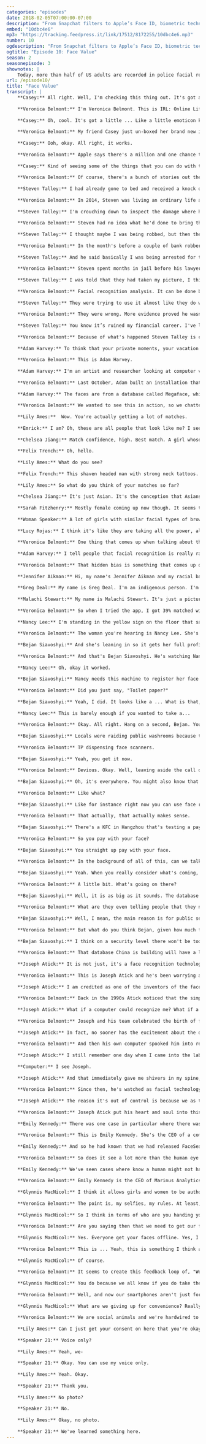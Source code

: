 ```yaml
---
categories: "episodes"
date: 2018-02-05T07:00:00-07:00
description: "From Snapchat filters to Apple’s Face ID, biometric technology plays a growing role in our everyday lives. What do we actually give up when we upload our face to these apps? Steven Talley shares his experience as a victim of mistaken identity. Joseph Atick, a forefather of facial recognition technology, reckons with its future. We head to to China, where biometric data is part of buying toilet paper. And artist Adam Harvey investigates how racial bias seeps into big data sets."
embed: "10dbc4e6"
mp3: "https://tracking.feedpress.it/link/17512/8172255/10dbc4e6.mp3"
number: 10
ogdescription: "From Snapchat filters to Apple’s Face ID, biometric technology plays a growing role in our everyday lives. What do we actually give up when we upload our face to these apps?"
ogtitle: "Episode 10: Face Value"
season: 2
seasonepisode: 3
shownotes: |
    Today, more than half of US adults are recorded in police facial recognition databases. For more on the far-reaching impact of facial recognition tech, [check out our blog](https://blog.mozilla.org/internetcitizen/2018/02/05/irl-face-the-future).
url: /episode10/
title: "Face Value"
transcript: |
    **Casey:** All right. Well, I'm checking this thing out. It's got a lot of plastic around it, but it's got one of those sweet little tabs to pull. Opening the box, it's got a picture of the phone in the nice new background. Turning it on now.
    
    **Veronica Belmont:** I'm Veronica Belmont. This is IRL: Online Life is Real Life, an original podcast from Mozilla.
    
    **Casey:** Oh, cool. It's got a little ... Like a little emoticon kind of looking around a circle as it fills up and it just says, "How to set up face ID. First, position your face in the camera frame. Then move your head in a circle to show all the angles of your face." 
    
    **Veronica Belmont:** My friend Casey just un-boxed her brand new iPhone 10. It's the model that has facial recognition technology built in. Your face is now your password. 
    
    **Casey:** Ooh, okay. All right, it works. 
    
    **Veronica Belmont:** Apple says there's a million and one chance that someone else's face could unlock your phone. Great odds if you value security and privacy. 
    
    **Casey:** Kind of seeing some of the things that you can do with the facial recognition have kind of brought me over to like ... I think that a lot of times, to be honest, I favor really cool technology over kind of being worried about privacy and that kind of stuff. If I'm not looking at the phone, it won't unlock, but that doesn't mean it can't be misused in the future, right?
    
    **Veronica Belmont:** Of course, there's a bunch of stories out there now of hackers fooling the software with complicated 3D printed masks, or of kids unlocking their parent's phones because they look alike. It's a bit like real life. I'm sure you've been mistaken for a different person once or twice. It's definitely happened to me before. Imagine this happening to you. 
    
    **Steven Talley:** I had already gone to bed and received a knock on the door. We had a screen door there, so I could see an individual sitting on the other side, and he basically had mentioned that he had hit my vehicle, which was parked outside of the house. 
    
    **Veronica Belmont:** In 2014, Steven was living an ordinary life as a financial broker in Denver. After answering the door, he followed the man outside. 
    
    **Steven Talley:** I'm crouching down to inspect the damage where he's showing me he hit me, and I see these two cylindrical objects, which were flash bangs, and it was like a boom, boom, boom, boom, boom, boom, boom. Something like that. And I can kind of see, again, this gang of people. They looked like a bunch of Army men. They had big guns. I could see that. Obviously, I was scared to death.
    
    **Veronica Belmont:** Steven had no idea what he'd done to bring this on. He couldn't know that all of this was happening because he looked like someone else. 
    
    **Steven Talley:** I thought maybe I was being robbed, but then they proceeded to basically beat me. On my lower back, my legs, my rib cage. There was a gentleman wearing the ubiquitous FBI windbreaker jacket we all see on TV. 
    
    **Veronica Belmont:** In the month's before a couple of bank robberies had taken place in Denver. There was a video clip from a security camera and it played on the local news. Three people who thought it could be him phoned in a tip. His ex-wife told a detective the photographs he showed her looked like her ex-husband, so the cops came for him. 
    
    **Steven Talley:** And he said basically I was being arrested for two armed bank robberies and assaulting a police officer. 
    
    **Veronica Belmont:** Steven spent months in jail before his lawyer proved it wasn't him. Proved he was at work when the robberies took place. They let him go. A year goes by and then he's arrested again. This time, the cops were sure it was him. 
    
    **Steven Talley:** I was told that they had taken my picture, I think it was my mugshot, and they compared it with either the stills or the video from the second bank robbery, and it was reviewed by experts in the FBI division that works with facial recognition analysis, and the agent came up with a match. Facial recognition analysis.
    
    **Veronica Belmont:** Facial recognition analysis. It can be done by people, as it was in this case at the FBI. It can be done with video cameras and computer software. Both can get it wrong. Yet, it's really easy to convince yourself that what you're looking at is who you're looking for. 
    
    **Steven Talley:** They were trying to use it almost like they do with fingerprints, saying that you know the fingerprints don't lie, and that was their attitude. 
    
    **Veronica Belmont:** They were wrong. More evidence proved he wasn't the suspect. Again, he was a free man, but the damage was done. You can't keep a job in the finance industry when you've been accused of robbing a bank. 
    
    **Steven Talley:** You know it’s ruined my financial career. I've lost my security licenses and I've lost touch with my two kids that I haven't seen in almost three years now because of this issue of this incidence. 
    
    **Veronica Belmont:** Because of what's happened Steven Talley is currently homeless. He's suing for $10 million. In Steven's case, the FBI relied on a specialized forensic team trained to examine facial images for patterns, but more than ever, we're turning to computers to do the heavy lifting. When we hand over that kind of data to technology, we're trusting the powers that be with terabytes of metadata that we've built up over the years. As these incredible new tools begin to influence both our offline and online lives, is your face still yours? Where does your identity end and someone else's intentions begin? Just like my pal, Casey, and her new iPhone, we can unlock our smartphones just by looking at them now. We use our faces online to turn ourselves into flower crowned anime characters, or talking poop emojis. Ever take a moment to think about how this kind of technology even gets built? You have to train the machine to learn what a face is. One way researchers do this is by scraping the internet for copyright-free face pics, like Flickr, for example. Or purchasing massive databases that have done this work already. That means if your face is on the web, it could be in one of these databases. 
    
    **Adam Harvey:** To think that your private moments, your vacation photos, your graduation photos, are being used to help a security company train facial recognition, I think people should be aware of that. 
    
    **Veronica Belmont:** This is Adam Harvey.
    
    **Adam Harvey:** I'm an artist and researcher looking at computer vision and the implications of facial recognition technology. Who's using my face and what are they doing with it? Is the question that nobody really has an answer to. 
    
    **Veronica Belmont:** Last October, Adam built an installation that invited people to think about that question. It was part of an exhibition called The Glass Room. It was held in London and that's where we caught up with him. Here's how his project works. You stand in front of a camera and a monitor. Your face is scanned and then that scan is quickly compared to a database. 
    
    **Adam Harvey:** The faces are from a database called Megaface, which is the largest publicly available facial recognition training base. It contains 672,000 identities and 4.7 million photos. 
    
    **Veronica Belmont:** We wanted to see this in action, so we chatted up a few people as they gave it a spin. 
    
    **Lily Ames:**  Wow. You're actually getting a lot of matches. 
    
    **Emrick:** I am? Oh, these are all people that look like me? I see us putting some ethnicity into it and pulling up people maybe that think my cultural background might be. A guy who's of Islamic faith and I'm not Islamic. I looked like that when I was young. 
    
    **Chelsea Jiang:** Match confidence, high. Best match. A girl whose eye's smaller than mine, nose as wide as mine, and mouth bigger than mine. 
    
    **Felix Trench:** Oh, hello. 
    
    **Lily Ames:** What do you see?
    
    **Felix Trench:** This shaven headed man with strong neck tattoos. I have no, no tattoos. 
    
    **Lily Ames:** So what do you think of your matches so far?
    
    **Chelsea Jiang:** It's just Asian. It's the conception that Asians all look the same. 
    
    **Sarah Fitzhenry:** Mostly female coming up now though. It seems to have figured out that I'm not a male. It's definitely unnervingly intelligent in terms of what it can pick up like it knows my race, basically, with no other cues apart from my face. 
    
    **Woman Speaker:** A lot of girls with similar facial types of brown hair, brown eyes, big smiles. I got a beauty queen in there, so that's a victory. 
    
    **Lucy Rojas:** I think it's like they are taking all the power, all the information and we aren't ... We don't know what happened with it, and it's really scary. I feel we don't have control of anything. 
    
    **Veronica Belmont:** One thing that comes up when talking about this tech, is whether or not these systems have biases built into their algorithms. You heard some of that from the people interacting with Adam's project. The guy compared to images of, as he puts it, "Islamic-looking men." Or the women pointing out the, "All Asians look the same," stereotype. 
    
    **Adam Harvey:** I tell people that facial recognition is really racial recognition, plus some additional metadata. 
    
    **Veronica Belmont:** That hidden bias is something that comes up often. Have you tried Google's Arts and Culture app? It has a feature where it matches your face with portraits hanging in museums around the world. Google says it created this to encourage people to interact with art more regularly. Legit intentions and yeah, it's pretty fun too. 
    
    **Jennifer Aikman:** Hi, my name's Jennifer Aikman and my racial background is Caucasian. Well, I downloaded the app, and I wasted a lot of time trying to adjust my face, and adjust the lighting, and to function without filters for once in my life. The portrait is of Democritus, which is this ancient Greek philosopher, but he's got this terrible expression. It looks like he's just fed on human flesh or something. It's very, very weird. The reason I matched with this guy, other than going into a spiral of low self-esteem, is I'm pale. I have dark hair. He's got arched eyebrows and so do I. I don't know, maybe I'm just really diluted, but maybe I do kind of look like this, because my daughter was like, "You guys look so much alike," so it was hurtful. 
    
    **Greg Deal:** My name is Greg Deal. I'm an indigenous person. I'm a member of the Pyramid Lake Paiute Tribes in Nevada. The main match I got was Head of a Man by Vincent Van Gogh. My face I think is fatter than the image itself. His hair's short. His ears actually kind of stick out a bit as well, so that's also not like my face.
    
    **Malachi Stewart:** My name is Malachi Stewart. It's just a picture of an African-American woman with a hat on her head and a hoop earring. It looked nothing like me. My skin tones are really, really different, and facial features are really different. The only thing that was similar about us was that we were Black, and it kind of looked like a slave picture. 
    
    **Veronica Belmont:** So when I tried the app, I got 39% matched with a-a work of art that looks very much like Beatrice Arthur from the Golden Girls. Amazing person, fantastic comedian. I'm 35, though, so I have to say that stung, that stung a little bit. As fun as it is to match your selfie to a painting, some of us are wondering if it's just a sneaky way for Google to capture our faces and use them to train their face detecting machines, well when you use the app it actually tells you this isn't the case Google says the data won’t be used for anything other than to match you to artwork  and that the app stores your selfie only for the time it takes to make that match, good to know, but then again does it matter if our photos and faces already exists on other google platforms? To quote a tweet from actor Alyssa Milano “anyone suspicious of just surrendering your facial recognition to google?” or are we confident that they already have that at this point.      Racial biases and software hiccups aside, this technology is being deployed around the world. In China, it's showing up in the strangest places and headed towards a future you might find alarming. 
    
    **Nancy Lee:** I'm standing in the yellow sign on the floor that says, "Stand right here," and that green square is recognizing my face. 
    
    **Veronica Belmont:** The woman you're hearing is Nancy Lee. She's in Beijing and she's standing in front of a facial recognition terminal. 
    
    **Bejan Siavoshyi:** And she's leaning in so it gets her full profile.
    
    **Veronica Belmont:** And that's Bejan Siavoshyi. He's watching Nancy's face get scanned by the machine. 
    
    **Nancy Lee:** Oh, okay it worked. 
    
    **Bejan Siavoshyi:** Nancy needs this machine to register her face so that she can get some toilet paper. 
    
    **Veronica Belmont:** Did you just say, "Toilet paper?" 
    
    **Bejan Siavoshyi:** Yeah, I did. It looks like a ... What is that, like arm's length? What would you say that is about?
    
    **Nancy Lee:** This is barely enough if you wanted to take a...
    
    **Veronica Belmont:** Okay. All right. Hang on a second, Bejan. You did say this was going to be weird, but scanning your face for toilet paper? Why is this a thing?
    
    **Bejan Siavoshyi:** Locals were raiding public washrooms because they were stocked with free toilet paper, so to deter thefts ... 
    
    **Veronica Belmont:** TP dispensing face scanners.
    
    **Bejan Siavoshyi:** Yeah, you get it now. 
    
    **Veronica Belmont:** Devious. Okay. Well, leaving aside the call of nature nightmares this can pose, if Chinese citizens are used to using facial recognition for something like that, then by this point the technology must be becoming widespread?
    
    **Bejan Siavoshyi:** Oh, it's everywhere. You might also know that in China there's something like 690 million smartphone users and more and more facial technology is being baked into the process. 
    
    **Veronica Belmont:** Like what?
    
    **Bejan Siavoshyi:** Like for instance right now you can use face recognition to make sure that the cab you hailed is a registered driver with the app you hailed it through.
    
    **Veronica Belmont:** That actually, that actually makes sense.
    
    **Bejan Siavoshyi:** There's a KFC in Hangzhou that's testing a payment system where you smile into a camera and out pops your meal. 
    
    **Veronica Belmont:** So you pay with your face?
    
    **Bejan Siavoshyi:** You straight up pay with your face. 
    
    **Veronica Belmont:** In the background of all of this, can we talk about these much bigger and more serious conversations about the government using this technology? I mean, it's not just all taxi drivers and fast-food. 
    
    **Bejan Siavoshyi:** Yeah. When you really consider what's coming, it's nothing. I mean, you might have heard about the massive face ID database that China's building.
    
    **Veronica Belmont:** A little bit. What's going on there?
    
    **Bejan Siavoshyi:** Well, it is as big as it sounds. The database will contain the faces of every single Chinese citizen. That is 1.3 billion of them. I mean, they're planning a system that can match a person's face to his or her photo ID within three seconds and with 90% accuracy, and they want this all in place by the year 2020. 
    
    **Veronica Belmont:** What are they even telling people that they need this for?
    
    **Bejan Siavoshyi:** Well, I mean, the main reason is for public security and there's definitely a case for that, but the flip side of that is people are worried that the system could be used to stamp out what the government considers dissent.
    
    **Veronica Belmont:** But what do you think Bejan, given how much facial recognition technology seems to be everywhere there, do you think that people are more willing to accept this kind of surveillance than perhaps somewhere else? 
    
    **Bejan Siavoshyi:** I think on a security level there won't be too much pushback, but if this system starts to really impede privacy, then I do think that people will take issue in some way. 
    
    **Veronica Belmont:** That database China is building will have a lot of material to play with. They've got more than 170 million security cameras in China and millions of them have facial recognition technology built right in. There's another 450 million cameras in the next few years. They're calling it Skynet, little on the nose folks. When our governments and corporations start getting grabby with our faces, the line between wow and whoa can get pretty blurry. 
    
    **Joseph Atick:** It is not just, it's a face recognition technology under control. It now has become a face recognition technology out of control. 
    
    **Veronica Belmont:** This is Joseph Atick and he's been worrying about where all this face tech is going since pretty much the beginning. Good reason for that. 
    
    **Joseph Atick:** I am credited as one of the inventors of the face recognition technology in the early 90s and one of the founding fathers of the biometric industry.
    
    **Veronica Belmont:** Back in the 1990s Atick noticed that the simple human act of recognizing faces was easy for a baby, and near impossible for a computer. So he wondered ... 
    
    **Joseph Atick:** What if a computer could recognize me? What if a door could recognize me? What if all of these barriers in our life could start recognizing who they are securely and conveniently? What will they do? Of course, today, all of this is happening and it's exciting to see essentially almost 25 to 30 years of work went into it to get us to this point, but back then that was a dream. 
    
    **Veronica Belmont:** Joseph and his team celebrated the birth of facial recognition, but just as Dr. Frankenstein found out the hard way, technological dreams have a funny way of turning into nightmares.
    
    **Joseph Atick:** In fact, no sooner has the excitement about the discovery of how face recognition by a computer works, we started to recognize the flip side of the coin. The power of a computer to recognize you when you perhaps don't want to be recognized. 
    
    **Veronica Belmont:** And then his own computer spooked him into reconsidering what he'd done.
    
    **Joseph Atick:** I still remember one day when I came into the lab, and I turned on the light, and I walked into my office not even thinking about face recognition, and of course my computer was on, and the camera was on, and I heard this metallic voice which announced, "I see Joseph." 
    
    **Computer:** I see Joseph.
    
    **Joseph Atick:** And that immediately gave me shivers in my spine, because I was not aware, I was not thinking that it was going to do that. 
    
    **Veronica Belmont:** Since then, he's watched as facial technology has become more and more influential. And for him, more and more unsettling. 
    
    **Joseph Atick:** The reason it's out of control is because we as the consumers, we as the people online are feeding this massive beast with the ability to recognize us all. I never imagined the day would come where we would be volunteering our facial images to teach a machine to recognize us anywhere at any time. The linkage between your offline personality and your online personality can now be possible. Cameras on the street can recognize me, but they can link me to my online activity. They will know exactly how much I'm worth. They know what kind of things I like to buy and obviously they can start targeting me for nefarious reasons, or for commercial reasons. I mean, is that the world we want to live in? 
    
    **Veronica Belmont:** Joseph Atick put his heart and soul into this tech, but it sounds like he's wondering if he should've put more thought into what he built. I'm Veronica Belmont and this is IRL: Online Life is Real Life. So yes, this face tech stuff can inspire that big brother is watching feeling, but with any digital-aged marvel, it all comes down to human choices, what we do with it. Sometimes it can bring light to dark places. 
    
    **Emily Kennedy:** There was one case in particular where there was a law enforcement agent who came across a news article about a young girl who was missing and she was believed to be sold online for sex.
    
    **Veronica Belmont:** This is Emily Kennedy. She's the CEO of a company called Marinus Analytics. Their facial recognition software is called FaceSearch. 
    
    **Emily Kennedy:** And so he had known that we had released FaceSearch just a couple days before, and so he took her photo that was in the news article, just a simple photo of the girl, and he uploaded it to FaceSearch, and within a few seconds he received a 93% match. They were able to confirm that it was her and they made an appointment with her and were able to go out and pretty immediately go out, rescue her, and also arrest two of her traffickers for human trafficking. 
    
    **Veronica Belmont:** So does it see a lot more than the human eye can see, or is it just more of a speed kind of thing?
    
    **Emily Kennedy:** We've seen cases where know a human might not have put the two together, but when FaceSearch gives you that result, and then you look into it, and you say, "Yep, everything else matches," then you can kind of see where it might be the same person. 
    
    **Veronica Belmont:** Emily Kennedy is the CEO of Marinus Analytics. Sometimes being found, being identified is what matters most. Even something as simple as a selfie can be an important act of self-expression. Glynnis MacNicol has spent a lot of time thinking about women and selfies. In particular, how they've become a crossroads for a self-expression and corporate interests. 
    
    **Glynnis MacNicol:** I think it allows girls and women to be authors of their own stories, to decide what image they want to put out there, what they want to say about themselves, and how they want to say it. And I think that is very new in the history of humankind essentially and very, very powerful. So I think that's an important development that gets trivialized in conversations about how selfies promote narcissism, or they're silly. 
    
    **Veronica Belmont:** The point is, my selfies, my rules. At least, I think it is. She wonders if while we're having all this fun on the selfie stage, we're not noticing the creep behind the curtain.
    
    **Glynnis MacNicol:** So I think in terms of who are you handing your image over to, and how does it benefit them, and how does it benefit you, is an important question we need to continually be asking ourselves. 
    
    **Veronica Belmont:** Are you saying then that we need to get our faces off the internet altogether? 
    
    **Glynnis MacNicol:** Yes. Everyone get your faces offline. Yes, I can't ... What evidence is there that this is a good idea? I mean, really? Is there literally any evidence that this is going to benefit us? Let me ask you, why would you post a selfie?
    
    **Veronica Belmont:** This is ... Yeah, this is something I think about a lot actually, because I have noticed on Instagram, and Facebook, that I get a ton more likes or hearts if I post a selfie, versus a photo of something I just think is cool. 
    
    **Glynnis MacNicol:** Of course.
    
    **Veronica Belmont:** It seems to create this feedback loop of, "Well, I know I'm going to get more attention if I post a selfie, and that feels good, but I also want to be able to get the same amount of accolades, I guess, for something that is not my face, that I think is cool and actually want to share."
    
    **Glynnis MacNicol:** You do because we all know if you do take the picture, you're going to get that immediate rush of everybody loves you, and it's so ... I think it's dangerous and complicated.
    
    **Veronica Belmont:** Well, and now our smartphones aren't just for selfies. We actually can use our face to unlock them. It's a very seamless kind of process. 
    
    **Glynnis MacNicol:** What are we giving up for convenience? Really? Is this really necessary to open your phone with your face? Is it that much of a trial to type in six numbers? I don't think so. I don't think that ... I think we're trading off a lot for convenience and novelty, and I think we've traded it off so quickly and without a great deal of thought, so yeah. 
    
    **Veronica Belmont:** We are social animals and we're hardwired to share. In an online world, that means sharing a lot of ourselves, even our faces and not just once, thousands of times. It means reveling in Instagram filters. It means liking snaps of your girlfriend's new haircut and scrolling endlessly through your ex-boyfriends photos. And yes, it also means worrying about the mountains of data that are piled up in the meantime. Data that trains machines to see us better and better. Navigating all that with happy faces, sad faces, angry faces, smiling cat with heart eyes faces, it's what it means to have an online identity. So here's looking at you kid, whether you realize it or not. Hey, remember how I mentioned Adam Harvey's exhibit was part of something called The Glass Room? Think of The Glass Room as a tech shop crossed with a public service announcement and an art gallery. It's a gateway to talking about having a healthier online life and Mozilla was a sponsor. Adam's project was called MegaPixels. We took a few pictures of the installation, so you can check out what it looked like. Find those and more info about Glass Room by looking up the show notes to this episode on the website, IRLPodcast.org. IRL is an original podcast from Mozilla, the nonprofit behind the all-new Firefox browser. I'm Veronica Belmont, see you online. Until we catch up again, IRL. 
    
    **Lily Ames:** Can I just get your consent on here that you're okay, us using your voice for the Mozilla podcast?
    
    **Speaker 21:** Voice only? 
    
    **Lily Ames:** Yeah, we-
    
    **Speaker 21:** Okay. You can use my voice only. 
    
    **Lily Ames:** Yeah. Okay.
    
    **Speaker 21:** Thank you. 
    
    **Lily Ames:** No photo?
    
    **Speaker 21:** No.
    
    **Lily Ames:** Okay, no photo.
    
    **Speaker 21:** We've learned something here.
---
```

